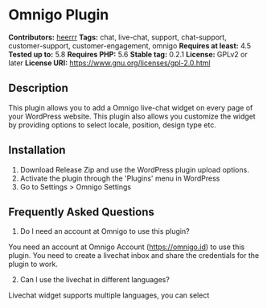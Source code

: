 # Omnigo Plugin #
**Contributors:** [heerrr](https://profiles.wordpress.org/heerrr)
**Tags:** chat, live-chat, support, chat-support, customer-support, customer-engagement, omnigo
**Requires at least:** 4.5
**Tested up to:** 5.8
**Requires PHP:** 5.6
**Stable tag:** 0.2.1
**License:** GPLv2 or later
**License URI:** https://www.gnu.org/licenses/gpl-2.0.html

## Description ##

This plugin allows you to add a Omnigo live-chat widget on every page of your WordPress website. This plugin also allows you customize the widget by providing options to select locale, position, design type etc.

## Installation ##

1. Download Release Zip and use the WordPress plugin upload options.
2. Activate the plugin through the 'Plugins' menu in WordPress
3. Go to Settings > Omnigo Settings

## Frequently Asked Questions ##

1. Do I need an account at Omnigo to use this plugin?

You need an account at Omnigo Account (https://omnigo.id) to use this plugin. You need to create a livechat inbox and share the credentials for the plugin to work.

2. Can I use the livechat in different languages?

Livechat widget supports multiple languages, you can select
